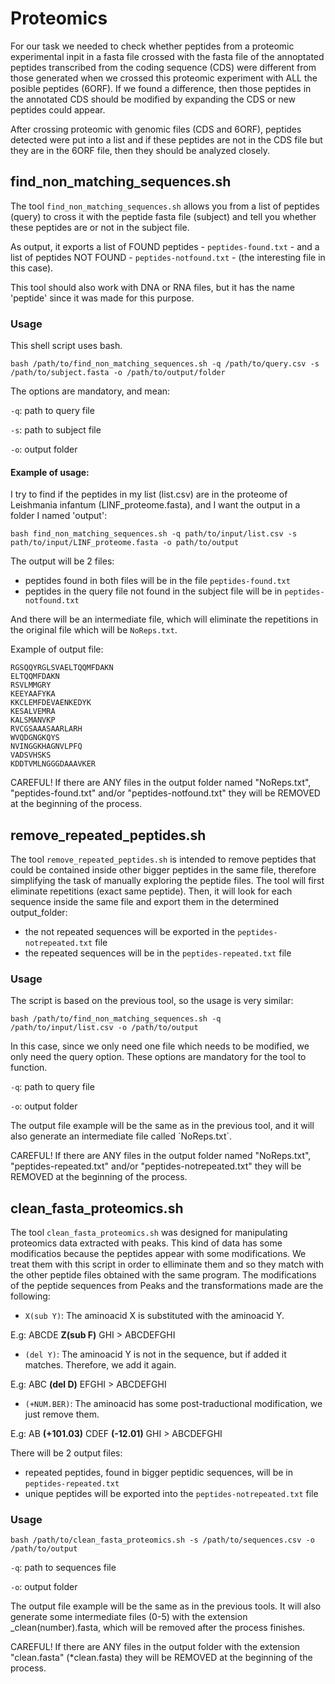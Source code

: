 # Proteomics

For our task we needed to check whether peptides from a proteomic experimental inpit in a fasta file crossed with the fasta file of the annoptated peptides transcribed from the coding sequence (CDS) were different from those generated when we crossed this proteomic experiment with ALL the posible peptides (6ORF). If we found a difference, then those peptides in the annotated CDS should be modified by expanding the CDS or new peptides could appear.

After crossing proteomic with genomic files (CDS and 6ORF), peptides detected were put into a list and if these peptides are not in the CDS file but they are in the 6ORF file, then they should be analyzed closely.

## find_non_matching_sequences.sh

The tool `find_non_matching_sequences.sh` allows you from a list of peptides (query) to cross it with the peptide fasta file (subject) and tell you whether these peptides are or not in the subject file.

As output, it exports a list of FOUND peptides - `peptides-found.txt` - and a list of peptides NOT FOUND - `peptides-notfound.txt` - (the interesting file in this case).

This tool should also work with DNA or RNA files, but it has the name 'peptide' since it was made for this purpose.


### Usage

This shell script uses bash.

`bash /path/to/find_non_matching_sequences.sh -q /path/to/query.csv -s /path/to/subject.fasta -o /path/to/output/folder`

The options are mandatory, and mean:

`-q`: path to query file

`-s`: path to subject file

`-o`: output folder

#### Example of usage:

I try to find if the peptides in my list (list.csv) are in the proteome of Leishmania infantum (LINF_proteome.fasta), and I want the output in a folder I named 'output':

`bash find_non_matching_sequences.sh -q path/to/input/list.csv -s path/to/input/LINF_proteome.fasta -o path/to/output`

The output will be 2 files:

- peptides found in both files will be in the file `peptides-found.txt`
- peptides in the query file not found in the subject file will be in `peptides-notfound.txt`

And there will be an intermediate file, which will eliminate the repetitions in the original file which will be `NoReps.txt`.

Example of output file:

```
RGSQQYRGLSVAELTQQMFDAKN
ELTQQMFDAKN
RSVLMMGRY
KEEYAAFYKA
KKCLEMFDEVAENKEDYK
KESALVEMRA
KALSMANVKP
RVCGSAAASAARLARH
WVQDGNGKQYS
NVINGGKHAGNVLPFQ
VADSVHSKS
KDDTVMLNGGGDAAAVKER
```

CAREFUL! If there are ANY files in the output folder named "NoReps.txt", "peptides-found.txt" and/or "peptides-notfound.txt" they will be REMOVED at the beginning of the process.

## remove_repeated_peptides.sh

The tool `remove_repeated_peptides.sh` is intended to remove peptides that could be contained inside other bigger peptides in the same file, therefore simplifying the task of manually exploring the peptide files. The tool will first eliminate repetitions (exact same peptide). Then, it will look for each sequence inside the same file and export them in the determined output_folder: 

- the not repeated sequences will be exported in the `peptides-notrepeated.txt` file
- the repeated sequences will be in the `peptides-repeated.txt` file

### Usage

The script is based on the previous tool, so the usage is very similar:

`bash /path/to/find_non_matching_sequences.sh -q /path/to/input/list.csv -o /path/to/output`

In this case, since we only need one file which needs to be modified, we only need the query option. These options are mandatory for the tool to function.

`-q`: path to query file

`-o`: output folder

The output file example will be the same as in the previous tool, and it will also generate an intermediate file called ´NoReps.txt´. 

CAREFUL! If there are ANY files in the output folder named "NoReps.txt", "peptides-repeated.txt" and/or "peptides-notrepeated.txt" they will be REMOVED at the beginning of the process.

## clean_fasta_proteomics.sh

The tool `clean_fasta_proteomics.sh` was designed for manipulating proteomics data extracted with peaks. This kind of data has some modificatios because the peptides appear with some modifications. We treat them with this script in order to elliminate them and so they match with the other peptide files obtained with the same program. The modifications of the peptide sequences from Peaks and the transformations made are the following:

- `X(sub Y)`: The aminoacid X is substituted with the aminoacid Y. 

E.g: ABCDE **Z(sub F)** GHI > ABCDEFGHI

- `(del Y)`: The aminoacid Y is not in the sequence, but if added it matches. Therefore, we add it again. 

E.g: ABC **(del D)** EFGHI > ABCDEFGHI

- `(+NUM.BER)`: The aminoacid has some post-traductional modification, we just remove them. 

E.g: AB **(+101.03)** CDEF **(-12.01)** GHI > ABCDEFGHI

There will be 2 output files:

- repeated peptides, found in bigger peptidic sequences, will be in `peptides-repeated.txt`
- unique peptides will be exported into the `peptides-notrepeated.txt` file

### Usage

`bash /path/to/clean_fasta_proteomics.sh -s /path/to/sequences.csv -o /path/to/output`

`-q`: path to sequences file

`-o`: output folder

The output file example will be the same as in the previous tools. It will also generate some intermediate files (0-5) with the extension _clean(number).fasta, which will be removed after the process finishes.

CAREFUL! If there are ANY files in the output folder with the extension "clean.fasta" (*clean.fasta) they will be REMOVED at the beginning of the process. 
